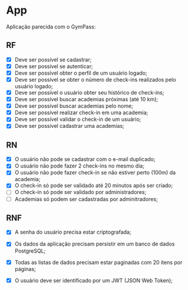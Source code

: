 # App

Aplicação parecida com o GymPass:

## RF

- [X] Deve ser possível se cadastrar;
- [X] Deve ser possível se autenticar;
- [X] Deve ser possível obter o perfil de um usuário logado;
- [X] Deve ser possível se obter o número de check-ins realizados pelo usuário logado;
- [X] Deve ser possível o usuário obter seu histórico de check-ins;
- [X] Deve ser possível buscar academias próximas (até 10 km);
- [X] Deve ser possível buscar academias pelo nome;
- [X] Deve ser possível realizar check-in em uma academia;
- [X] Deve ser possível validar o check-in de um usuário;
- [X] Deve ser possível cadastrar uma academias;

## RN

- [X] O usuário não pode se cadastrar com o e-mail duplicado;
- [X] O usuário não pode fazer 2 check-ins no mesmo dia;
- [X] O usuário não pode fazer check-in se não estiver perto (100m) da academia;
- [X] O check-in só pode ser validado até 20 minutos após ser criado;
- [ ] O check-in só pode ser validado por administradores;
- [ ] Academias só podem ser cadastradas por adminitradores;

## RNF

- [X] A senha do usuário precisa estar criptografada;
- [X] Os dados da aplicação precisam persistir em um banco de dados PostgreSQL;
- [X] Todas as listas de dados precisam estar paginadas com 20 itens por páginas;
- [X] O usuário deve ser identificado por um JWT (JSON Web Token);

